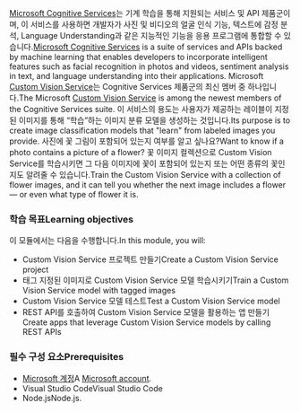 <span data-ttu-id="bbafe-101">[Microsoft Cognitive Services](https://azure.microsoft.com/services/cognitive-services/ "Microsoft Cognitive Services")는 기계 학습을 통해 지원되는 서비스 및 API 제품군이며, 이 서비스를 사용하면 개발자가 사진 및 비디오의 얼굴 인식 기능, 텍스트에 감정 분석, Language Understanding과 같은 지능적인 기능을 응용 프로그램에 통합할 수 있습니다.</span><span class="sxs-lookup"><span data-stu-id="bbafe-101">[Microsoft Cognitive Services](https://azure.microsoft.com/services/cognitive-services/ "Microsoft Cognitive Services") is a suite of services and APIs backed by machine learning that enables developers to incorporate intelligent features such as facial recognition in photos and videos, sentiment analysis in text, and language understanding into their applications.</span></span> <span data-ttu-id="bbafe-102">Microsoft [Custom Vision Service](https://azure.microsoft.com/services/cognitive-services/custom-vision-service/)는 Cognitive Services 제품군의 최신 멤버 중 하나입니다.</span><span class="sxs-lookup"><span data-stu-id="bbafe-102">The Microsoft [Custom Vision Service](https://azure.microsoft.com/services/cognitive-services/custom-vision-service/) is among the newest members of the Cognitive Services suite.</span></span> <span data-ttu-id="bbafe-103">이 서비스의 용도는 사용자가 제공하는 레이블이 지정된 이미지를 통해 “학습”하는 이미지 분류 모델을 생성하는 것입니다.</span><span class="sxs-lookup"><span data-stu-id="bbafe-103">Its purpose is to create image classification models that "learn" from labeled images you provide.</span></span> <span data-ttu-id="bbafe-104">사진에 꽃 그림이 포함되어 있는지 여부를 알고 싶나요?</span><span class="sxs-lookup"><span data-stu-id="bbafe-104">Want to know if a photo contains a picture of a flower?</span></span> <span data-ttu-id="bbafe-105">꽃 이미지 컬렉션으로 Custom Vision Service를 학습시키면 그 다음 이미지에 꽃이 포함되어 있는지 또는 어떤 종류의 꽃인지도 알려줄 수 있습니다.</span><span class="sxs-lookup"><span data-stu-id="bbafe-105">Train the Custom Vision Service with a collection of flower images, and it can tell you whether the next image includes a flower — or even what type of flower it is.</span></span>

### <a name="learning-objectives"></a><span data-ttu-id="bbafe-106">학습 목표</span><span class="sxs-lookup"><span data-stu-id="bbafe-106">Learning objectives</span></span>

<span data-ttu-id="bbafe-107">이 모듈에서는 다음을 수행합니다.</span><span class="sxs-lookup"><span data-stu-id="bbafe-107">In this module, you will:</span></span>

- <span data-ttu-id="bbafe-108">Custom Vision Service 프로젝트 만들기</span><span class="sxs-lookup"><span data-stu-id="bbafe-108">Create a Custom Vision Service project</span></span>
- <span data-ttu-id="bbafe-109">태그 지정된 이미지로 Custom Vision Service 모델 학습시키기</span><span class="sxs-lookup"><span data-stu-id="bbafe-109">Train a Custom Vision Service model with tagged images</span></span>
- <span data-ttu-id="bbafe-110">Custom Vision Service 모델 테스트</span><span class="sxs-lookup"><span data-stu-id="bbafe-110">Test a Custom Vision Service model</span></span>
- <span data-ttu-id="bbafe-111">REST API를 호출하여 Custom Vision Service 모델을 활용하는 앱 만들기</span><span class="sxs-lookup"><span data-stu-id="bbafe-111">Create apps that leverage Custom Vision Service models by calling REST APIs</span></span>

### <a name="prerequisites"></a><span data-ttu-id="bbafe-112">필수 구성 요소</span><span class="sxs-lookup"><span data-stu-id="bbafe-112">Prerequisites</span></span>  

<!---TODO: Need links here and better verbiage; is Microsoft account needed?--->

- <span data-ttu-id="bbafe-113">[Microsoft 계정](https://account.microsoft.com/account)</span><span class="sxs-lookup"><span data-stu-id="bbafe-113">A [Microsoft account](https://account.microsoft.com/account).</span></span>
- <span data-ttu-id="bbafe-114">Visual Studio Code</span><span class="sxs-lookup"><span data-stu-id="bbafe-114">Visual Studio Code</span></span>
- <span data-ttu-id="bbafe-115">Node.js</span><span class="sxs-lookup"><span data-stu-id="bbafe-115">Node.js.</span></span>